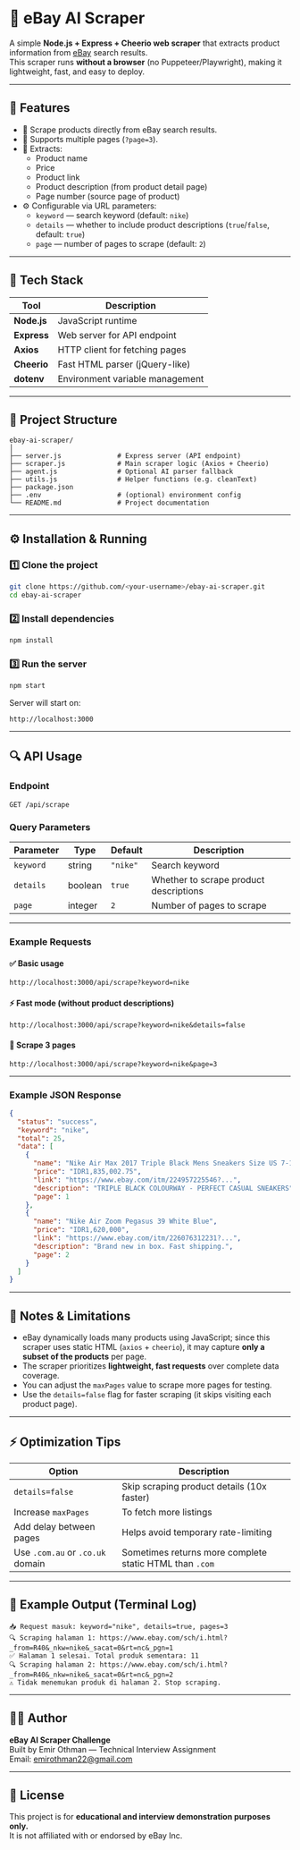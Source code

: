 # 🛒 eBay AI Scraper

A simple **Node.js + Express + Cheerio web scraper** that extracts product information from [eBay](https://www.ebay.com) search results.  
This scraper runs **without a browser** (no Puppeteer/Playwright), making it lightweight, fast, and easy to deploy.

---

## 🚀 Features

- 🔎 Scrape products directly from eBay search results.
- 📄 Supports multiple pages (`?page=3`).
- 🧠 Extracts:
  - Product name
  - Price
  - Product link
  - Product description (from product detail page)
  - Page number (source page of product)
- ⚙️ Configurable via URL parameters:
  - `keyword` — search keyword (default: `nike`)
  - `details` — whether to include product descriptions (`true`/`false`, default: `true`)
  - `page` — number of pages to scrape (default: `2`)

---

## 🧰 Tech Stack

| Tool        | Description                     |
| ----------- | ------------------------------- |
| **Node.js** | JavaScript runtime              |
| **Express** | Web server for API endpoint     |
| **Axios**   | HTTP client for fetching pages  |
| **Cheerio** | Fast HTML parser (jQuery-like)  |
| **dotenv**  | Environment variable management |

---

## 📂 Project Structure

```
ebay-ai-scraper/
│
├── server.js              # Express server (API endpoint)
├── scraper.js             # Main scraper logic (Axios + Cheerio)
├── agent.js               # Optional AI parser fallback
├── utils.js               # Helper functions (e.g. cleanText)
├── package.json
├── .env                   # (optional) environment config
└── README.md              # Project documentation
```

---

## ⚙️ Installation & Running

### 1️⃣ Clone the project

```bash
git clone https://github.com/<your-username>/ebay-ai-scraper.git
cd ebay-ai-scraper
```

### 2️⃣ Install dependencies

```bash
npm install
```

### 3️⃣ Run the server

```bash
npm start
```

Server will start on:

```
http://localhost:3000
```

---

## 🔍 API Usage

### Endpoint

```
GET /api/scrape
```

### Query Parameters

| Parameter | Type    | Default  | Description                            |
| --------- | ------- | -------- | -------------------------------------- |
| `keyword` | string  | `"nike"` | Search keyword                         |
| `details` | boolean | `true`   | Whether to scrape product descriptions |
| `page`    | integer | `2`      | Number of pages to scrape              |

---

### Example Requests

#### ✅ Basic usage

```
http://localhost:3000/api/scrape?keyword=nike
```

#### ⚡ Fast mode (without product descriptions)

```
http://localhost:3000/api/scrape?keyword=nike&details=false
```

#### 📄 Scrape 3 pages

```
http://localhost:3000/api/scrape?keyword=nike&page=3
```

---

### Example JSON Response

```json
{
  "status": "success",
  "keyword": "nike",
  "total": 25,
  "data": [
    {
      "name": "Nike Air Max 2017 Triple Black Mens Sneakers Size US 7-15 Casual Shoes New✅",
      "price": "IDR1,835,002.75",
      "link": "https://www.ebay.com/itm/224957225546?...",
      "description": "TRIPLE BLACK COLOURWAY - PERFECT CASUAL SNEAKERS",
      "page": 1
    },
    {
      "name": "Nike Air Zoom Pegasus 39 White Blue",
      "price": "IDR1,620,000",
      "link": "https://www.ebay.com/itm/226076312231?...",
      "description": "Brand new in box. Fast shipping.",
      "page": 2
    }
  ]
}
```

---

## 🧠 Notes & Limitations

- eBay dynamically loads many products using JavaScript; since this scraper uses static HTML (`axios` + `cheerio`), it may capture **only a subset of the products** per page.
- The scraper prioritizes **lightweight, fast requests** over complete data coverage.
- You can adjust the `maxPages` value to scrape more pages for testing.
- Use the `details=false` flag for faster scraping (it skips visiting each product page).

---

## ⚡ Optimization Tips

| Option                           | Description                                             |
| -------------------------------- | ------------------------------------------------------- |
| `details=false`                  | Skip scraping product details (10x faster)              |
| Increase `maxPages`              | To fetch more listings                                  |
| Add delay between pages          | Helps avoid temporary rate-limiting                     |
| Use `.com.au` or `.co.uk` domain | Sometimes returns more complete static HTML than `.com` |

---

## 🧾 Example Output (Terminal Log)

```
📥 Request masuk: keyword="nike", details=true, pages=3
🔍 Scraping halaman 1: https://www.ebay.com/sch/i.html?_from=R40&_nkw=nike&_sacat=0&rt=nc&_pgn=1
✅ Halaman 1 selesai. Total produk sementara: 11
🔍 Scraping halaman 2: https://www.ebay.com/sch/i.html?_from=R40&_nkw=nike&_sacat=0&rt=nc&_pgn=2
⚠️ Tidak menemukan produk di halaman 2. Stop scraping.
```

---

## 👨‍💻 Author

**eBay AI Scraper Challenge**  
Built by Emir Othman — Technical Interview Assignment  
Email: emirothman22@gmail.com

---

## 🏁 License

This project is for **educational and interview demonstration purposes only.**  
It is not affiliated with or endorsed by eBay Inc.
